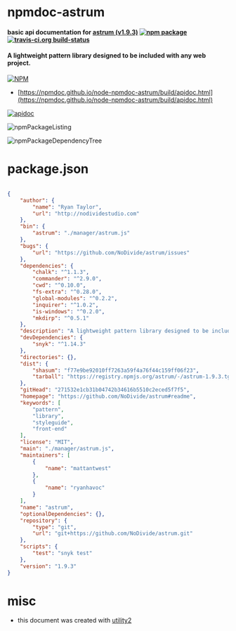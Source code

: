 # npmdoc-astrum

#### basic api documentation for  [astrum (v1.9.3)](https://github.com/NoDivide/astrum#readme)  [![npm package](https://img.shields.io/npm/v/npmdoc-astrum.svg?style=flat-square)](https://www.npmjs.org/package/npmdoc-astrum) [![travis-ci.org build-status](https://api.travis-ci.org/npmdoc/node-npmdoc-astrum.svg)](https://travis-ci.org/npmdoc/node-npmdoc-astrum)

#### A lightweight pattern library designed to be included with any web project.

[![NPM](https://nodei.co/npm/astrum.png?downloads=true&downloadRank=true&stars=true)](https://www.npmjs.com/package/astrum)

- [https://npmdoc.github.io/node-npmdoc-astrum/build/apidoc.html](https://npmdoc.github.io/node-npmdoc-astrum/build/apidoc.html)

[![apidoc](https://npmdoc.github.io/node-npmdoc-astrum/build/screenCapture.buildCi.browser.%252Ftmp%252Fbuild%252Fapidoc.html.png)](https://npmdoc.github.io/node-npmdoc-astrum/build/apidoc.html)

![npmPackageListing](https://npmdoc.github.io/node-npmdoc-astrum/build/screenCapture.npmPackageListing.svg)

![npmPackageDependencyTree](https://npmdoc.github.io/node-npmdoc-astrum/build/screenCapture.npmPackageDependencyTree.svg)



# package.json

```json

{
    "author": {
        "name": "Ryan Taylor",
        "url": "http://nodividestudio.com"
    },
    "bin": {
        "astrum": "./manager/astrum.js"
    },
    "bugs": {
        "url": "https://github.com/NoDivide/astrum/issues"
    },
    "dependencies": {
        "chalk": "^1.1.3",
        "commander": "^2.9.0",
        "cwd": "^0.10.0",
        "fs-extra": "^0.28.0",
        "global-modules": "^0.2.2",
        "inquirer": "^1.0.2",
        "is-windows": "^0.2.0",
        "mkdirp": "^0.5.1"
    },
    "description": "A lightweight pattern library designed to be included with any web project.",
    "devDependencies": {
        "snyk": "^1.14.3"
    },
    "directories": {},
    "dist": {
        "shasum": "f77e9be92010ff7263a59f4a76f44c159ff06f23",
        "tarball": "https://registry.npmjs.org/astrum/-/astrum-1.9.3.tgz"
    },
    "gitHead": "271532e1cb31b04742b34616b5510c2eced5f7f5",
    "homepage": "https://github.com/NoDivide/astrum#readme",
    "keywords": [
        "pattern",
        "library",
        "styleguide",
        "front-end"
    ],
    "license": "MIT",
    "main": "./manager/astrum.js",
    "maintainers": [
        {
            "name": "mattantwest"
        },
        {
            "name": "ryanhavoc"
        }
    ],
    "name": "astrum",
    "optionalDependencies": {},
    "repository": {
        "type": "git",
        "url": "git+https://github.com/NoDivide/astrum.git"
    },
    "scripts": {
        "test": "snyk test"
    },
    "version": "1.9.3"
}
```



# misc
- this document was created with [utility2](https://github.com/kaizhu256/node-utility2)
